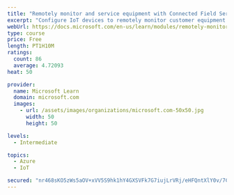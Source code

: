 ```yaml
---
title: "Remotely monitor and service equipment with Connected Field Service for Dynamics 365 and Azure IoT"
excerpt: "Configure IoT devices to remotely monitor customer equipment."
webUrl: https://docs.microsoft.com/en-us/learn/modules/remotely-monitor-and-service-customer-equipment/
type: course
price: Free
length: PT1H10M
ratings:
  count: 86
  average: 4.72093
heat: 50

provider:
  name: Microsoft Learn
  domain: microsoft.com
  images:
    - url: /assets/images/organizations/microsoft.com-50x50.jpg
      width: 50
      height: 50

levels:
  - Intermediate

topics:
  - Azure
  - IoT

secured: "nr468sKO5zWs5aOV+xVV5S9hk1hY4GXSVFk7G7iujLrVRj/eHFQntXlY0v/7COs4DtaMa9Rwwa3H2lFhr2jC6iwFZXn1QfLp3GJLfCCRtNb3VwqYa0md/BT/zvv/8ijIbQVs2Y31yLW65diWvBmGPR9yuzUbGE5HISQdGhZ1ekry1B/vW2f/0r9YaWef/V5xtDdGG99BcBMrLAhxtOKiPD8CcYtOIYTTr4xvM5ZJModlOLG4+rJ/2LFL0oUmBL83WY+KSTvHvKp8lhTOqMzmTjVNTC7UvR9srATHhMXytW4nGHU8QQw2hFdHO3zkV1ube+tpRBSpedxcvsT/8aIy1KPSJk4TPhjb8hOhUTHj7gVRDSiL2GgHN2IIFwvh1UA8wM5qzrAAVWVziKwrUiUHHS888GukQLBp9qxdYdg3bks=;LNw9/bwBx4rpA8UOGpN0NQ=="
---
```


